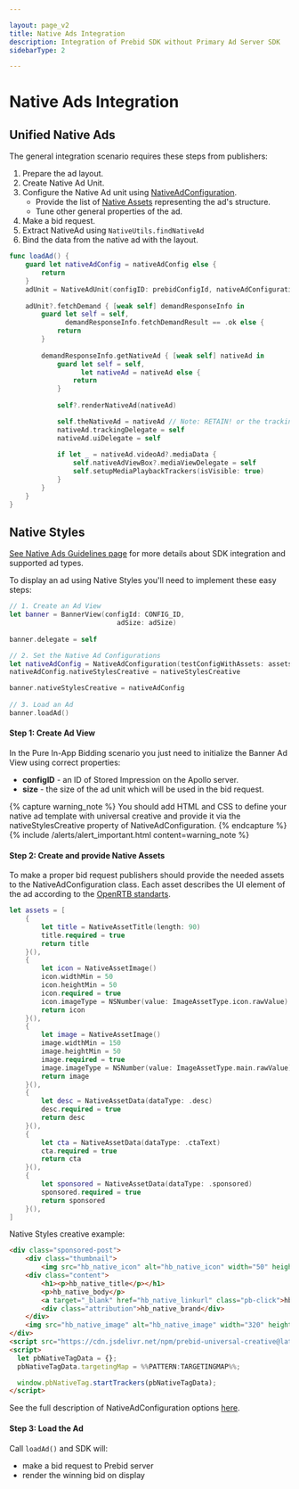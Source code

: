```yaml
---

layout: page_v2
title: Native Ads Integration
description: Integration of Prebid SDK without Primary Ad Server SDK
sidebarType: 2

---
```


# Native Ads Integration

## Unified Native Ads

The general integration scenario requires these steps from publishers:

1. Prepare the ad layout.
2. Create Native Ad Unit.
3. Configure the Native Ad unit using [NativeAdConfiguration](rendering-native-ad-configuration.html).
    * Provide the list of [Native Assets](rendering-native-guidelines.html#components) representing the ad's structure.
    * Tune other general properties of the ad.
4. Make a bid request.
5. Extract NativeAd using `NativeUtils.findNativeAd`
7. Bind the data from the native ad with the layout.


``` swift
func loadAd() {
    guard let nativeAdConfig = nativeAdConfig else {
        return
    }
    adUnit = NativeAdUnit(configID: prebidConfigId, nativeAdConfiguration: nativeAdConfig)
        
    adUnit?.fetchDemand { [weak self] demandResponseInfo in
        guard let self = self,
              demandResponseInfo.fetchDemandResult == .ok else {
            return
        }
        
        demandResponseInfo.getNativeAd { [weak self] nativeAd in
            guard let self = self,
                  let nativeAd = nativeAd else {
                return
            }
                            
            self?.renderNativeAd(nativeAd)

            self.theNativeAd = nativeAd // Note: RETAIN! or the tracking will not occur!
            nativeAd.trackingDelegate = self
            nativeAd.uiDelegate = self
            
            if let _ = nativeAd.videoAd?.mediaData {
                self.nativeAdViewBox?.mediaViewDelegate = self
                self.setupMediaPlaybackTrackers(isVisible: true)
            }
        }
    }
}
```

## Native Styles

[See Native Ads Guidelines page](rendering-native-guidelines.html) for more details about SDK integration and supported ad types.

To display an ad using Native Styles you'll need to implement these easy steps:

``` swift
// 1. Create an Ad View
let banner = BannerView(configId: CONFIG_ID,
                           adSize: adSize)
    
banner.delegate = self

// 2. Set the Native Ad Configurations
let nativeAdConfig = NativeAdConfiguration(testConfigWithAssets: assets)
nativeAdConfig.nativeStylesCreative = nativeStylesCreative

banner.nativeStylesCreative = nativeAdConfig
    
// 3. Load an Ad
banner.loadAd()
```

#### Step 1: Create Ad View

In the Pure In-App Bidding scenario you just need to initialize the Banner Ad View using correct properties:

- **configID** - an ID of Stored Impression on the Apollo server.
- **size** - the size of the ad unit which will be used in the bid request.


{% capture warning_note %}
You should add HTML and CSS to define your native ad template with universal creative and provide it via the nativeStylesCreative  property of NativeAdConfiguration.
{% endcapture %}
{% include /alerts/alert_important.html content=warning_note %}

#### Step 2: Create and provide Native Assets

To make a proper bid request publishers should provide the needed assets to the NativeAdConfiguration class. Each asset describes the UI element of the ad according to the [OpenRTB standarts](https://www.iab.com/wp-content/uploads/2018/03/OpenRTB-Native-Ads-Specification-Final-1.2.pdf).

``` swift
let assets = [
    {
        let title = NativeAssetTitle(length: 90)
        title.required = true
        return title
    }(),
    {
        let icon = NativeAssetImage()
        icon.widthMin = 50
        icon.heightMin = 50
        icon.required = true
        icon.imageType = NSNumber(value: ImageAssetType.icon.rawValue)
        return icon
    }(),
    {
        let image = NativeAssetImage()
        image.widthMin = 150
        image.heightMin = 50
        image.required = true
        image.imageType = NSNumber(value: ImageAssetType.main.rawValue)
        return image
    }(),
    {
        let desc = NativeAssetData(dataType: .desc)
        desc.required = true
        return desc
    }(),
    {
        let cta = NativeAssetData(dataType: .ctaText)
        cta.required = true
        return cta
    }(),
    {
        let sponsored = NativeAssetData(dataType: .sponsored)
        sponsored.required = true
        return sponsored
    }(),
]
```

Native Styles creative example:

``` html
<div class="sponsored-post">
    <div class="thumbnail">
        <img src="hb_native_icon" alt="hb_native_icon" width="50" height="50"></div>
    <div class="content">
        <h1><p>hb_native_title</p></h1>
        <p>hb_native_body</p>
        <a target="_blank" href="hb_native_linkurl" class="pb-click">hb_native_cta</a>
        <div class="attribution">hb_native_brand</div>
    </div>
    <img src="hb_native_image" alt="hb_native_image" width="320" height="50">
</div>
<script src="https://cdn.jsdelivr.net/npm/prebid-universal-creative@latest/dist/native-trk.js"></script>
<script>
  let pbNativeTagData = {};
  pbNativeTagData.targetingMap = %%PATTERN:TARGETINGMAP%%;

  window.pbNativeTag.startTrackers(pbNativeTagData);
</script>
```


See the full description of NativeAdConfiguration options [here](rendering-native-ad-configuration.html).

#### Step 3: Load the Ad

Call `loadAd()` and SDK will:

- make a bid request to Prebid server
- render the winning bid on display


